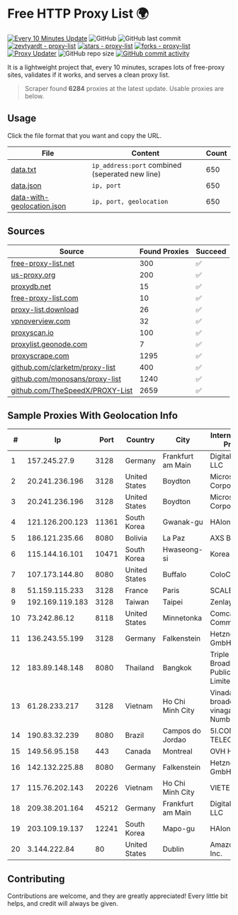 
# Free HTTP Proxy List 🌍

[![Every 10 Minutes Update](https://github.com/mertguvencli/http-proxy-list/actions/workflows/main.yml/badge.svg?branch=main)](https://github.com/mertguvencli/http-proxy-list/actions/workflows/main.yml)
![GitHub](https://img.shields.io/github/license/mertguvencli/http-proxy-list)
![GitHub last commit](https://img.shields.io/github/last-commit/mertguvencli/http-proxy-list)
[![zevtyardt - proxy-list](https://img.shields.io/static/v1?label=zevtyardt&message=proxy-list&color=blue&logo=github)](https://github.com/zevtyardt/proxy-list "Go to GitHub repo")
[![stars - proxy-list](https://img.shields.io/github/stars/zevtyardt/proxy-list?style=social)](https://github.com/zevtyardt/proxy-list)
[![forks - proxy-list](https://img.shields.io/github/forks/zevtyardt/proxy-list?style=social)](https://github.com/zevtyardt/proxy-list)
[![Proxy Updater](https://github.com/zevtyardt/proxy-list/workflows/Proxy%20Updater/badge.svg)](https://github.com/zevtyardt/proxy-list/actions?query=workflow:"Proxy+Updater")
![GitHub repo size](https://img.shields.io/github/repo-size/zevtyardt/proxy-list)
[![GitHub commit activity](https://img.shields.io/github/commit-activity/m/zevtyardt/proxy-list?logo=commits)](https://github.com/zevtyardt/proxy-list/commits/main)

It is a lightweight project that, every 10 minutes, scrapes lots of free-proxy sites, validates if it works, and serves a clean proxy list.

> Scraper found **6284** proxies at the latest update. Usable proxies are below.

## Usage

Click the file format that you want and copy the URL.

|File|Content|Count|
|----|-------|-----|
|[data.txt](https://raw.githubusercontent.com/mertguvencli/http-proxy-list/main/proxy-list/data.txt)|`ip_address:port` combined (seperated new line)|650|
|[data.json](https://raw.githubusercontent.com/mertguvencli/http-proxy-list/main/proxy-list/data.json)|`ip, port`|650|
|[data-with-geolocation.json](https://raw.githubusercontent.com/mertguvencli/http-proxy-list/main/proxy-list/data-with-geolocation.json)|`ip, port, geolocation`|650|

## Sources

|Source|Found Proxies|Succeed|
|------|-------------|-------|
|[free-proxy-list.net](https://free-proxy-list.net)|300|✅|
|[us-proxy.org](https://www.us-proxy.org)|200|✅|
|[proxydb.net](http://proxydb.net)|15|✅|
|[free-proxy-list.com](https://free-proxy-list.com/?page=&port=&type%5B%5D=http&type%5B%5D=https&up_time=0&search=Search)|10|✅|
|[proxy-list.download](https://www.proxy-list.download/HTTP)|26|✅|
|[vpnoverview.com](https://vpnoverview.com/privacy/anonymous-browsing/free-proxy-servers)|32|✅|
|[proxyscan.io](https://www.proxyscan.io)|100|✅|
|[proxylist.geonode.com](https://proxylist.geonode.com/api/proxy-list?limit=300&page=1&sort_by=lastChecked&sort_type=desc&protocols=http,https)|7|✅|
|[proxyscrape.com](https://api.proxyscrape.com/v2/?request=displayproxies&protocol=http&timeout=10000&country=all&ssl=all&anonymity=all)|1295|✅|
|[github.com/clarketm/proxy-list](https://raw.githubusercontent.com/clarketm/proxy-list/master/proxy-list-raw.txt)|400|✅|
|[github.com/monosans/proxy-list](https://raw.githubusercontent.com/monosans/proxy-list/main/proxies/http.txt)|1240|✅|
|[github.com/TheSpeedX/PROXY-List](https://raw.githubusercontent.com/TheSpeedX/PROXY-List/master/http.txt)|2659|✅|


## Sample Proxies With Geolocation Info

|#|Ip|Port|Country|City|Internet Service Provider|
|-|--|----|-------|----|-------------------------|
|1|157.245.27.9|3128|Germany|Frankfurt am Main|DigitalOcean, LLC|
|2|20.241.236.196|3128|United States|Boydton|Microsoft Corporation|
|3|20.241.236.196|3128|United States|Boydton|Microsoft Corporation|
|4|121.126.200.123|11361|South Korea|Gwanak-gu|HAIonNet|
|5|186.121.235.66|8080|Bolivia|La Paz|AXS Bolivia S. A.|
|6|115.144.16.101|10471|South Korea|Hwaseong-si|Korea Telecom|
|7|107.173.144.80|8080|United States|Buffalo|ColoCrossing|
|8|51.159.115.233|3128|France|Paris|SCALEWAY|
|9|192.169.119.183|3128|Taiwan|Taipei|Zenlayer Inc|
|10|73.242.86.12|8118|United States|Minnetonka|Comcast Cable Communications|
|11|136.243.55.199|3128|Germany|Falkenstein|Hetzner Online GmbH|
|12|183.89.148.148|8080|Thailand|Bangkok|Triple T Broadband Public Company Limited|
|13|61.28.233.217|3128|Vietnam|Ho Chi Minh City|Vinadata broadcast via vinagame AS Number|
|14|190.83.32.239|8080|Brazil|Campos do Jordao|5I.COM TELECOM LTDA|
|15|149.56.95.158|443|Canada|Montreal|OVH Hosting|
|16|142.132.225.88|8080|Germany|Falkenstein|Hetzner Online GmbH|
|17|115.76.202.143|20226|Vietnam|Ho Chi Minh City|VIETELGPRS|
|18|209.38.201.164|45212|Germany|Frankfurt am Main|DigitalOcean, LLC|
|19|203.109.19.137|12241|South Korea|Mapo-gu|HAIonNet|
|20|3.144.222.84|80|United States|Dublin|Amazon.com, Inc.|



## Contributing

Contributions are welcome, and they are greatly appreciated! Every
little bit helps, and credit will always be given.

